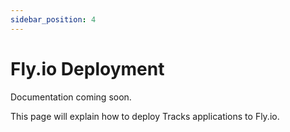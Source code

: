 ```yaml
---
sidebar_position: 4
---
```


# Fly.io Deployment

Documentation coming soon.

This page will explain how to deploy Tracks applications to Fly.io.
